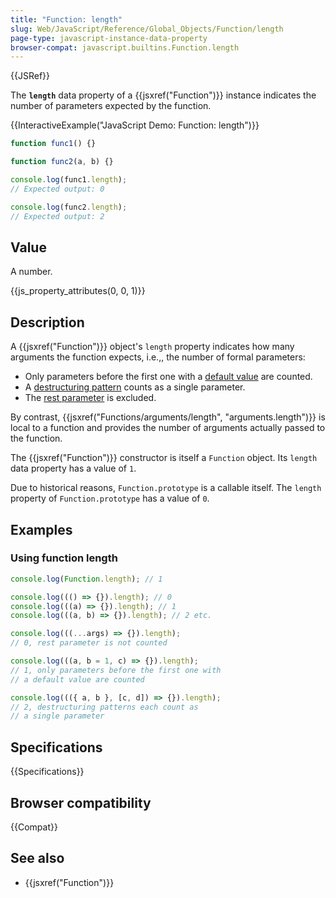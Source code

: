 ```yaml
---
title: "Function: length"
slug: Web/JavaScript/Reference/Global_Objects/Function/length
page-type: javascript-instance-data-property
browser-compat: javascript.builtins.Function.length
---
```


{{JSRef}}

The **`length`** data property of a {{jsxref("Function")}} instance indicates the number of parameters expected by the function.

{{InteractiveExample("JavaScript Demo: Function: length")}}

```js interactive-example
function func1() {}

function func2(a, b) {}

console.log(func1.length);
// Expected output: 0

console.log(func2.length);
// Expected output: 2
```

## Value

A number.

{{js_property_attributes(0, 0, 1)}}

## Description

A {{jsxref("Function")}} object's `length` property indicates how many arguments the function expects, i.e.,, the number of formal parameters:

- Only parameters before the first one with a [default value](/en-US/docs/Web/JavaScript/Reference/Functions/Default_parameters) are counted.
- A [destructuring pattern](/en-US/docs/Web/JavaScript/Reference/Operators/Destructuring) counts as a single parameter.
- The [rest parameter](/en-US/docs/Web/JavaScript/Reference/Functions/rest_parameters) is excluded.

By contrast, {{jsxref("Functions/arguments/length", "arguments.length")}} is local to a function and provides the number of arguments actually passed to the function.

The {{jsxref("Function")}} constructor is itself a `Function` object. Its `length` data property has a value of `1`.

Due to historical reasons, `Function.prototype` is a callable itself. The `length` property of `Function.prototype` has a value of `0`.

## Examples

### Using function length

```js
console.log(Function.length); // 1

console.log((() => {}).length); // 0
console.log(((a) => {}).length); // 1
console.log(((a, b) => {}).length); // 2 etc.

console.log(((...args) => {}).length);
// 0, rest parameter is not counted

console.log(((a, b = 1, c) => {}).length);
// 1, only parameters before the first one with
// a default value are counted

console.log((({ a, b }, [c, d]) => {}).length);
// 2, destructuring patterns each count as
// a single parameter
```

## Specifications

{{Specifications}}

## Browser compatibility

{{Compat}}

## See also

- {{jsxref("Function")}}
